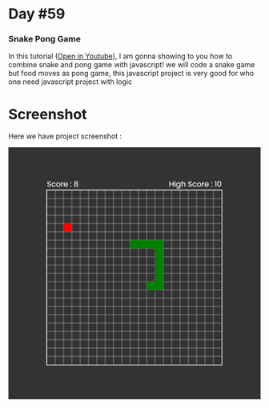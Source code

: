 # Day #59

### Snake Pong Game
In this tutorial ([Open in Youtube](https://youtu.be/jyhtQSjEP4s)),  I am gonna showing to you how to combine snake and pong game with javascript! we will code a snake game but food moves as pong game, this javascript project is very good for who one need javascript project with logic

# Screenshot
Here we have project screenshot :

![screenshot](screenshot.jpg)